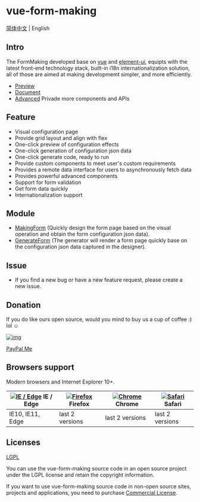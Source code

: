 # vue-form-making

[简体中文](https://github.com/GavinZhuLei/vue-form-making/blob/master/README.zh-CN.md) | English

## Intro

The FormMaking developed base on [vue](https://github.com/vuejs/vue) and [element-ui](https://github.com/ElemeFE/element), equipts with the latest front-end technology stack, built-in i18n internationalization solution, all of those are aimed at making developmemt simpler, and more efficiently.

- [Preview](http://form.xiaoyaoji.cn/basic-version)
- [Document](http://docs.form.xiaoyaoji.cn/)
- [Advanced](http://form.xiaoyaoji.cn/) Privade more components and APIs

## Feature

- Visual configuration page
- Provide grid layout and align with flex
- One-click preview of configuration effects
- One-click generation of configuration json data
- One-click generate code, ready to run
- Provide custom components to meet user's custom requirements
- Provides a remote data interface for users to asynchronously fetch data
- Provides powerful advanced components
- Support for form validation
- Get form data quickly
- Internationalization support

## Module

- [MakingForm](http://docs.form.xiaoyaoji.cn/zh/guide/making-form.html) (Quickly design the form page based on the visual operation and obtain the form configuration json data).
- [GenerateForm](http://docs.form.xiaoyaoji.cn/zh/guide/generate-form.html) (The generator will render a form page quickly base on the configuration json data captured in the designer).

## Issue

- If you find a new bug or have a new feature request, please create a new issue.

## Donation

If you do like ours open source, would you mind to buy us a cup of coffee :) lol ☺

[![img](https://camo.githubusercontent.com/e986d61b72fed4e26587f1c692e06b7739600794/687474703a2f2f646f63732e666f726d2e7869616f79616f6a692e636e2f646f6e6174696f6e2e6a706567)](https://camo.githubusercontent.com/e986d61b72fed4e26587f1c692e06b7739600794/687474703a2f2f646f63732e666f726d2e7869616f79616f6a692e636e2f646f6e6174696f6e2e6a706567)

[PayPal Me](https://paypal.me/gavinzhulei)

## Browsers support

Modern browsers and Internet Explorer 10+.

| [![IE / Edge](https://raw.githubusercontent.com/alrra/browser-logos/master/src/edge/edge_48x48.png)](https://godban.github.io/browsers-support-badges/) IE / Edge | [![Firefox](https://raw.githubusercontent.com/alrra/browser-logos/master/src/firefox/firefox_48x48.png)](https://godban.github.io/browsers-support-badges/) Firefox | [![Chrome](https://raw.githubusercontent.com/alrra/browser-logos/master/src/chrome/chrome_48x48.png)](https://godban.github.io/browsers-support-badges/) Chrome | [![Safari](https://raw.githubusercontent.com/alrra/browser-logos/master/src/safari/safari_48x48.png)](https://godban.github.io/browsers-support-badges/) Safari |
| ------------------------------------------------------------ | ------------------------------------------------------------ | ------------------------------------------------------------ | ------------------------------------------------------------ |
| IE10, IE11, Edge                                             | last 2 versions                                              | last 2 versions                                              | last 2 versions                                              |

## Licenses

[LGPL](https://opensource.org/licenses/LGPL-3.0)

You can use the vue-form-making source code in an open source project under the LGPL license and retain the copyright information.

If you want to use vue-form-making source code in non-open source sites, projects and applications, you need to purchase [Commercial License](http://form.xiaoyaoji.cn/pricing).